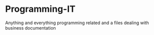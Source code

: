 # Programming-IT
Anything and everything programming related and a files dealing with business documentation
